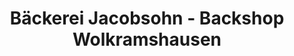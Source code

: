 ---
title: "Bäckerei Jacobsohn - Backshop Wolkramshausen"
url: /bleicherode/baeckerei-jacobsohn-backshop-wolkramshausen/
shop: Bäckerei
---